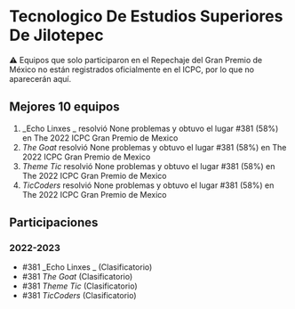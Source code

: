 # Tecnologico De Estudios Superiores De Jilotepec

:warning: Equipos que solo participaron en el Repechaje del Gran Premio de México no están registrados oficialmente en el ICPC, por lo que no aparecerán aquí.

## Mejores 10 equipos

1. _Echo Linxes _ resolvió None problemas y obtuvo el lugar #381 (58%) en The 2022 ICPC Gran Premio de Mexico
1. _The Goat_ resolvió None problemas y obtuvo el lugar #381 (58%) en The 2022 ICPC Gran Premio de Mexico
1. _Theme Tic_ resolvió None problemas y obtuvo el lugar #381 (58%) en The 2022 ICPC Gran Premio de Mexico
1. _TicCoders_ resolvió None problemas y obtuvo el lugar #381 (58%) en The 2022 ICPC Gran Premio de Mexico

## Participaciones

### 2022-2023

- #381 _Echo Linxes _ (Clasificatorio)
- #381 _The Goat_ (Clasificatorio)
- #381 _Theme Tic_ (Clasificatorio)
- #381 _TicCoders_ (Clasificatorio)



